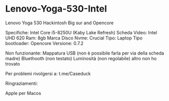 # Lenovo-Yoga-530-Intel
Lenovo Yoga 530 Hackintosh Big sur and Opencore


Specifiche: Intel Core i5-8250U (Kaby Lake Refresh)
Scheda Video: Intel UHD 620
Ram: 8gb
Marca Disco Nvme: Crucial
Tipo: Laptop
Tipo bootloader: Opencore
Versione: 0.7.2

Non funzionante:
Mappatura USB (non è possibile farla per via della scheda madre)
Bluethooth (non testato)
Luminosità (non regolabile)
altro non ho trovato

Per problemi rivolgersi a:
t.me/Caseduck

Ringraziamenti:

Apple per Macos
